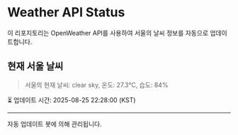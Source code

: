 
# Weather API Status

이 리포지토리는 OpenWeather API를 사용하여 서울의 날씨 정보를 자동으로 업데이트합니다.

## 현재 서울 날씨
> 서울의 현재 날씨: clear sky, 온도: 27.3°C, 습도: 84%

⏳ 업데이트 시간: 2025-08-25 22:28:00 (KST)

---
자동 업데이트 봇에 의해 관리됩니다.
